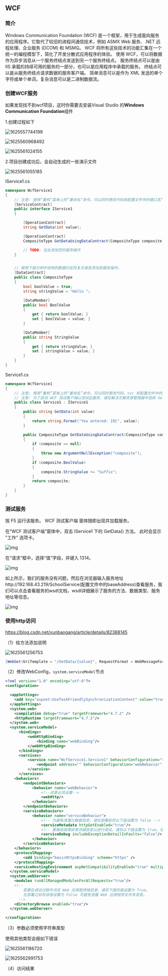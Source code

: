 ## WCF

### 简介

 Windows Communication Foundation (WCF) 是一个框架，用于生成面向服务的应用程序。它取代了较旧的进程间通信技术，例如 ASMX Web 服务、.NET 远程处理、企业服务 (DCOM) 和 MSMQ。 WCF 将所有这些技术的功能汇集在一个统一的编程模型下，简化了开发分散式应用程序的体验。 使用 WCF，可以将数据作为异步消息从一个服务终结点发送到另一个服务终结点。 服务终结点可以是由 IIS 承载的持续可用的服务的一部分，也可以是应用程序中承载的服务。 终结点可以是从服务终结点请求数据的服务客户端。 简单消息可以是作为 XML 发送的单个字符或单个单词，复杂消息可以是二进制数据流。 

### 创建WCF服务

 如果发现找不到wcf项目，这时你需要去安装Visual Studio 的**Windows Communication Foundation**组件 

1.创建过程如下

![1625557744199](https://pzy-images.oss-cn-hangzhou.aliyuncs.com/img/202206210911173.png)

![1625560968492](https://pzy-images.oss-cn-hangzhou.aliyuncs.com/img/202206210911175.png)

![1625561024155](https://pzy-images.oss-cn-hangzhou.aliyuncs.com/img/202206210911176.png)



2.项目创建成功后，会自动生成的一些演示文件 

![1625561055185](https://pzy-images.oss-cn-hangzhou.aliyuncs.com/img/202206210911176.png)

 IService1.cs 

```c#
namespace WcfService1
{
    // 注意: 使用“重构”菜单上的“重命名”命令，可以同时更改代码和配置文件中的接口名“IService1”。
    [ServiceContract]
    public interface IService1
    {

        [OperationContract]
        string GetData(int value);

        [OperationContract]
        CompositeType GetDataUsingDataContract(CompositeType composite);

        // TODO: 在此添加您的服务操作
    }


    // 使用下面示例中说明的数据约定将复合类型添加到服务操作。
    [DataContract]
    public class CompositeType
    {
        bool boolValue = true;
        string stringValue = "Hello ";

        [DataMember]
        public bool BoolValue
        {
            get { return boolValue; }
            set { boolValue = value; }
        }

        [DataMember]
        public string StringValue
        {
            get { return stringValue; }
            set { stringValue = value; }
        }
    }
}
```

 Service1.cs 

```c#
namespace WcfService1
{
    // 注意: 使用“重构”菜单上的“重命名”命令，可以同时更改代码、svc 和配置文件中的类名“Service1”。
    // 注意: 为了启动 WCF 测试客户端以测试此服务，请在解决方案资源管理器中选择 Service1.svc 或 Service1.svc.cs，然后开始调试。
    public class Service1 : IService1
    {
        public string GetData(int value)
        {
            return string.Format("You entered: {0}", value);
        }

        public CompositeType GetDataUsingDataContract(CompositeType composite)
        {
            if (composite == null)
            {
                throw new ArgumentNullException("composite");
            }
            if (composite.BoolValue)
            {
                composite.StringValue += "Suffix";
            }
            return composite;
        }
    }
}
```

### 测试服务

 按 F5 运行该服务。 WCF 测试客户端 窗体随即出现并加载服务。

在“WCF 测试客户端”窗体中，双击 IService1 下的 GetData() 方法。 此时会显示 "工作" 选项卡。

![img](C:/Users/Admin/Downloads/netDoc-master/netDoc-master/WCF.assets/download-1625558254405.jfif)

 

 在“请求”框中，选择“值”字段，并键入 1314。

![img](C:/Users/Admin/Downloads/netDoc-master/netDoc-master/WCF.assets/download-1625558254407.jfif)

 

 如上所示，我们的服务没有问题，然后在浏览器输入服务地址http://192.168.43.219/SchoolService(配置文件中的baseAddress)查看服务，我们可以点击查看服务的wsdl文档，wsdl详细展示了服务的方法、数据类型、服务地址等信息。

![img](C:/Users/Admin/Downloads/netDoc-master/netDoc-master/WCF.assets/download-1625558254435.jfif)

 

### 使用http访问

https://blog.csdn.net/xunbaogang/article/details/82388145

（1）给方法添加说明

![1625561256753](https://pzy-images.oss-cn-hangzhou.aliyuncs.com/img/202206210911271.png)

```c#
[WebGet(UriTemplate = "/GetData/{value}", RequestFormat = WebMessageFormat.Json, ResponseFormat = WebMessageFormat.Json)]
```

（2）修改WebConfig，`system.serviceModel`节点

```xml
<?xml version="1.0" encoding="utf-8"?>
<configuration>

  <appSettings>
    <add key="aspnet:UseTaskFriendlySynchronizationContext" value="true" />
  </appSettings>
  <system.web>
    <compilation debug="true" targetFramework="4.7.2" />
    <httpRuntime targetFramework="4.7.2"/>
  </system.web>
  <system.serviceModel>
	  <bindings>
		  <webHttpBinding>
			  <binding name="webBinding"/>
		  </webHttpBinding>
	  </bindings>
	  <services>
		  <service name="WcfService1.Service1" behaviorConfiguration="serviceBehavior">
			  <endpoint address="" behaviorConfiguration="webBehavior" binding="webHttpBinding" bindingConfiguration="webBinding" contract="WcfService1.IService1"/>
		  </service>
	  </services>
    <behaviors>
		<endpointBehaviors>
			<behavior name="webBehavior">
				<!--这里必须设置-->
				<webHttp/>
			</behavior>
		</endpointBehaviors>
		<serviceBehaviors>
			<behavior name="serviceBehavior">
				<!-- 为避免泄漏元数据信息，请在部署前将以下值设置为 false -->
				<serviceMetadata httpGetEnabled="true"/>
				<!-- 要接收故障异常详细信息以进行调试，请将以下值设置为 true。在部署前设置为 false 以避免泄漏异常信息 -->
				<serviceDebug includeExceptionDetailInFaults="false"/>
			</behavior>
		</serviceBehaviors>
    </behaviors>
    <protocolMapping>
        <add binding="basicHttpsBinding" scheme="https" />
    </protocolMapping>    
    <serviceHostingEnvironment aspNetCompatibilityEnabled="true" multipleSiteBindingsEnabled="true" />
  </system.serviceModel>
  <system.webServer>
    <modules runAllManagedModulesForAllRequests="true"/>
    <!--
        若要在调试过程中浏览 Web 应用程序根目录，请将下面的值设置为 True。
        在部署之前将该值设置为 False 可避免泄露 Web 应用程序文件夹信息。
      -->
    <directoryBrowse enabled="true"/>
  </system.webServer>

</configuration>

```

（3）参数必须使用字符串类型

使用其他类型会报如下错误

![1625561186720](https://pzy-images.oss-cn-hangzhou.aliyuncs.com/img/202206210911288.png)

![1625562991753](https://pzy-images.oss-cn-hangzhou.aliyuncs.com/img/202206210911834.png)

（4）访问结果

